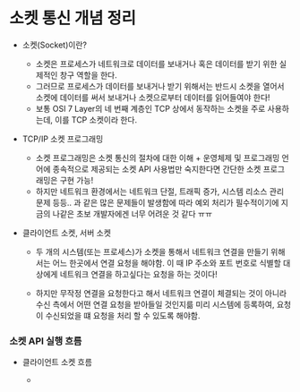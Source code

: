 # 소켓 통신 개념 정리


  * 소켓(Socket)이란?
    
    * 소켓은 프로세스가 네트워크로 데이터를 보내거나 혹은 데이터를 받기 위한 실제적인 창구 역할을 한다.
    * 그러므로 프로세스가 데이터를 보내거나 받기 위해서는 반드시 소켓을 열어서 소켓에 데이터를 써서 보내거나 소켓으로부터 데이터를 읽어들여야 한다!
    * 보통 OSI 7 Layer의 네 번째 계층인 TCP 상에서 동작하는 소켓을 주로 사용하는데, 이를 TCP 소켓이라 한다.

  * TCP/IP 소켓 프로그래밍 
  
    * 소켓 프로그래밍은 소켓 통신의 절차에 대한 이해 + 운영체제 및 프로그래밍 언어에 종속적으로 제공되는 
      소켓 API 사용법만 숙지한다면 간단한 소켓 프로그래밍은 구현 가능!
    * 하지만 네트워크 환경에서는 네트워크 단절, 트래픽 증가, 시스템 리소스 관리 문제 등등.. 과 같은 많은
      문제들이 발생함에 따라 예외 처리가 필수적이기에 지금의 나같은 초보 개발자에겐 너무 어려운 것 같다 ㅠㅠ
      
  * 클라이언트 소켓, 서버 소켓 
  
  
    * 두 개의 시스템(또는 프로세스)가 소켓을 통해서 네트워크 연결을 만들기 위해서는 어느 한곳에서 연결 요청을 해야함.
      이 때 IP 주소와 포트 번호로 식별할 대상에게 네트워크 연결을 하고싶다는 요청을 하는 것이다!
   
    * 하지만 무작정 연결을 요청한다고 해서 네트워크 연결이 체결되는 것이 아니라 수신 측에서 어떤 연결 요청을
      받아들일 것인지륾 미리 시스템에 등록하여, 요청이 수신되었을 떄 요청을 처리 할 수 있도록 해야함.
      


### 소켓 API 실행 흐름 

   * 클라이언트 소켓 흐름 

      * 
